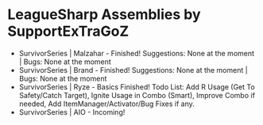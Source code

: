 # LeagueSharp Assemblies by SupportExTraGoZ

* SurvivorSeries | Malzahar - Finished! Suggestions: None at the moment | Bugs: None at the moment
* SurvivorSeries | Brand - Finished! Suggestions: None at the moment | Bugs: None at the moment
* SurvivorSeries | Ryze - Basics Finished! Todo List: Add R Usage (Get To Safety/Catch Target), Ignite Usage in Combo (Smart), Improve Combo if needed, Add ItemManager/Activator/Bug Fixes if any.
* SurvivorSeries | AIO - Incoming!
